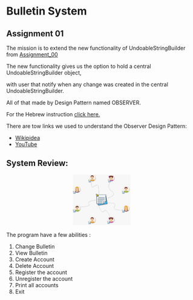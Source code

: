 # Bulletin System
 

## Assignment 01

The mission is to extend the new functionality of UndoableStringBuilder from [Assignment_00](https://github.com/SariSafe/OOP_HW_00_ARIEL)


The new functionality gives us the option to hold a central UndoableStringBuilder object,

with user that notify when any change was created in the central UndoableStringBuilder.

All of that made by Design Pattern named OBSERVER.

 


For the Hebrew instruction [click here.](https://github.com/SariSafe/OOP.Assignment1/blob/master/Matala1.pdf)

There are tow links we used to understand the Observer Design Pattern:

- [Wikipidea](https://en.wikipedia.org/wiki/Observer_pattern)
- [YouTube](https://www.youtube.com/watch?v=_BpmfnqjgzQ)

## System Review:
<p align="center">
<img src="photo.jpeg" width="30%"/>
</p>


The program have a few abilities :
1. Change Bulletin
2. View Bulletin
3. Create Account
4.  Delete Account
5.  Register the account
6. Unregister the account
7. Print all accounts
8. Exit





